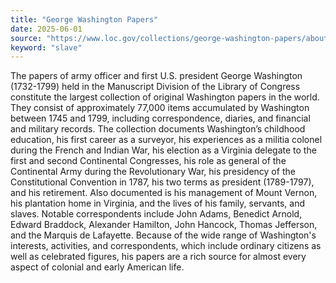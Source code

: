 ```yaml
---
title: "George Washington Papers"
date: 2025-06-01
source: "https://www.loc.gov/collections/george-washington-papers/about-this-collection/"
keyword: "slave"
---
```


The papers of army officer and first U.S. president George Washington (1732-1799) held in the Manuscript Division of the Library of Congress constitute the largest collection of original Washington papers in the world. They consist of approximately 77,000 items accumulated by Washington between 1745 and 1799, including correspondence, diaries, and financial and military records. The collection documents Washington&rsquo;s childhood education, his first career as a surveyor, his experiences as a militia colonel during the French and Indian War, his election as a Virginia delegate to the first and second Continental Congresses, his role as general of the Continental Army during the Revolutionary War, his presidency of the Constitutional Convention in 1787, his two terms as president (1789-1797), and his retirement. Also documented is his management of Mount Vernon, his plantation home in Virginia, and the lives of his family, servants, and slaves. Notable correspondents include John Adams, Benedict Arnold, Edward Braddock, Alexander Hamilton, John Hancock, Thomas Jefferson, and the Marquis de Lafayette. Because of the wide range of Washington's interests, activities, and correspondents, which include ordinary citizens as well as celebrated figures, his papers are a rich source for almost every aspect of colonial and early American life.